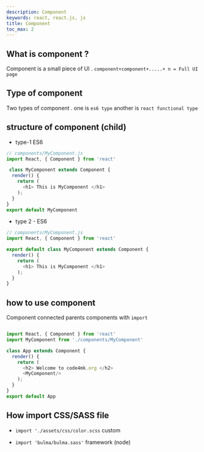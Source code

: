 ```yaml
---
description: Component
keywords: react, react.js, js
title: Component
toc_max: 2
---
```


## What is component ?

Component is a small piece of UI . `component+component+.....+ n = Full UI page`

## Type of component

Two types of component . one is `es6 type` another is `react functional type`

## structure of component (child)

* type-1 ES6

```js
// components/MyComponent.js
import React, { Component } from 'react'

 class MyComponent extends Component {
  render() {
    return (
      <h1> This is MyComponent </h1>
    );
  }
}
export default MyComponent
```
*  type 2 - ES6

```js
// components/MyComponent.js
import React, { Component } from 'react'

export default class MyComponent extends Component {
  render() {
    return (
      <h1> This is MyComponent </h1>
    );
  }
}
```

## how to use  component

Component connected parents components with `import`  

```js

import React, { Component } from 'react'
import MyComponent from './components/MyComponent'

class App extends Component {
  render() {
    return (
      <h2> Welcome to code4mk.org </h2>
      <MyComponent/>
    );
  }
}
export default App
```

## How import CSS/SASS file

* `import './assets/css/color.scss` custom

* `import 'bulma/bulma.sass'`  framework (node)
